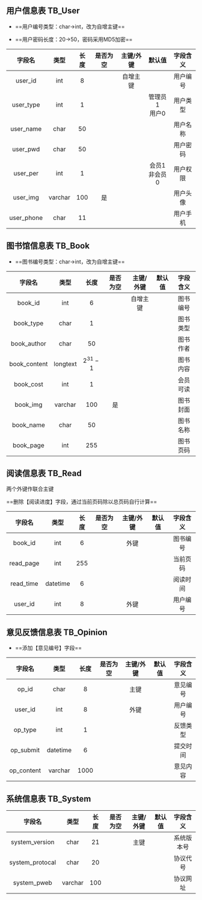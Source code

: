 

## 用户信息表 TB_User

- ==用户编号类型：char->int，改为自增主键==

- ==用户密码长度：20->50，密码采用MD5加密==

|   字段名   |  类型   | 长度 | 是否为空 | 主键/外键 |       默认值       | 字段含义 |
| :--------: | :-----: | :--: | :------: | :-------: | :----------------: | :------: |
|  user_id   |   int   |  8   |          | 自增主键  |                    | 用户编号 |
| user_type  |   int   |  1   |          |           | 管理员1<br />用户0 | 用户类型 |
| user_name  |  char   |  50  |          |           |                    | 用户名称 |
|  user_pwd  |  char   |  50  |          |           |                    | 用户密码 |
|  user_per  |   int   |  1   |          |           | 会员1<br />非会员0 | 用户权限 |
|  user_img  | varchar | 100  |    是    |           |                    | 用户头像 |
| user_phone |  char   |  11  |          |           |                    | 用户手机 |



## 图书馆信息表 TB_Book

- ==图书编号类型：char->int，改为自增主键==

|    字段名    |   类型   |     长度     | 是否为空 | 主键/外键 | 默认值 | 字段含义 |
| :----------: | :------: | :----------: | :------: | :-------: | :----: | :------: |
|   book_id    |   int    |      6       |          | 自增主键  |        | 图书编号 |
|  book_type   |   char   |      1       |          |           |        | 图书类型 |
| book_author  |   char   |      50      |          |           |        | 图书作者 |
| book_content | longtext | $2^{31} - 1$ |          |           |        | 图书内容 |
|  book_cost   |   int    |      1       |          |           |        | 会员可读 |
|   book_img   | varchar  |     100      |    是    |           |        | 图书封面 |
|  book_name   |   char   |      50      |          |           |        | 图书名称 |
|  book_page   |   int    |     255      |          |           |        | 图书页码 |



## 阅读信息表 TB_Read

两个外键作联合主键

==删除【阅读进度】字段，通过当前页码除以总页码自行计算==

|  字段名   |   类型   | 长度 | 是否为空 | 主键/外键 | 默认值 | 字段含义 |
| :-------: | :------: | :--: | :------: | :-------: | :----: | :------: |
|  book_id  |   int    |  6   |          |   外键    |        | 图书编号 |
| read_page |   int    | 255  |          |           |        | 当前页码 |
| read_time | datetime |  6   |          |           |        | 阅读时间 |
|  user_id  |   int    |  8   |          |   外键    |        | 用户编号 |



## 意见反馈信息表 TB_Opinion

- ==添加【意见编号】字段==

|   字段名   |   类型   | 长度 | 是否为空 | 主键/外键 | 默认值 | 字段含义 |
| :--------: | :------: | :--: | :------: | :-------: | :----: | :------: |
|   op_id    |   char   |  8   |          |   主键    |        | 意见编号 |
|  user_id   |   int    |  8   |          |   外键    |        | 用户编号 |
|  op_type   |   int    |  1   |          |           |        | 反馈类型 |
| op_submit  | datetime |  6   |          |           |        | 提交时间 |
| op_content | varchar  | 1000 |          |           |        | 意见内容 |



## 系统信息表 TB_System

|     字段名      |  类型   | 长度 | 是否为空 | 主键/外键 | 默认值 |  字段含义  |
| :-------------: | :-----: | :--: | :------: | :-------: | :----: | :--------: |
| system_version  |  char   |  21  |          |   主键    |        | 系统版本号 |
| system_protocal |  char   |  20  |          |           |        |  协议代号  |
|   system_pweb   | varchar | 100  |          |           |        |  协议网址  |

